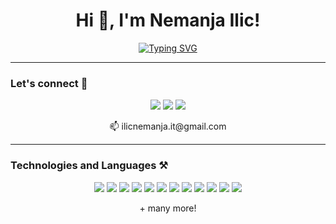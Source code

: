 <h1 align="center">Hi 👋, I'm Nemanja Ilic!</h1>

<p align="center">
  <a href="https://github.com/DenverCoder1/readme-typing-svg">
    <img src="https://readme-typing-svg.herokuapp.com?font=Fira+Code&weight=500&size=24&pause=1000&color=00F7FF&center=true&vCenter=true&width=435&lines=Software+Engineer;" alt="Typing SVG" />
  </a>
</p>

---

### Let's connect 🤝

<p align="center">
  <a href="mailto:ilicnemanja.it@gmail.com"><img src="https://img.shields.io/badge/Gmail-D14836?style=for-the-badge&logo=gmail&logoColor=white"/></a>
  <a href="https://www.linkedin.com/in/nemanjailic1"><img src="https://img.shields.io/badge/LinkedIn-0077B5?style=for-the-badge&logo=linkedin&logoColor=white"/></a>
  <a href="https://www.instagram.com/ilicnemanjaaa"><img src="https://img.shields.io/badge/Instagram-E4405F?style=for-the-badge&logo=instagram&logoColor=white"/></a>
</p>

<p align="center">📫 ilicnemanja.it@gmail.com</p>

---

### Technologies and Languages ⚒️

<p align="center">
  <img src="https://img.shields.io/badge/NODE.JS-339933?style=for-the-badge&logo=node.js&logoColor=white"/>
  <img src="https://img.shields.io/badge/JAVASCRIPT-F7DF1E?style=for-the-badge&logo=javascript&logoColor=black"/>
  <img src="https://img.shields.io/badge/TYPESCRIPT-3178C6?style=for-the-badge&logo=typescript&logoColor=white"/>
  <img src="https://img.shields.io/badge/PYTHON-3776AB?style=for-the-badge&logo=python&logoColor=white"/>
  <img src="https://img.shields.io/badge/NESTJS-E0234E?style=for-the-badge&logo=nestjs&logoColor=white"/>
  <img src="https://img.shields.io/badge/REACT-20232A?style=for-the-badge&logo=react&logoColor=61DAFB"/>
  <img src="https://img.shields.io/badge/NEXT-000000?style=for-the-badge&logo=next.js&logoColor=white"/>
  <img src="https://img.shields.io/badge/ANGULAR-DD0031?style=for-the-badge&logo=angular&logoColor=white"/>
  <img src="https://img.shields.io/badge/TAILWINDCSS-06B6D4?style=for-the-badge&logo=tailwindcss&logoColor=white"/>
  <img src="https://img.shields.io/badge/MYSQL-4479A1?style=for-the-badge&logo=mysql&logoColor=white"/>
  <img src="https://img.shields.io/badge/PRISMA-2D3748?style=for-the-badge&logo=prisma&logoColor=white"/>
  <img src="https://img.shields.io/badge/SEQUELIZE-52B0E7?style=for-the-badge&logo=sequelize&logoColor=white"/>
</p>

<p align="center">+ many more!</p>

